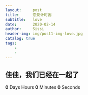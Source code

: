 ```yaml
---
layout:     post
title:      恋爱计时器
subtitle:   love
date:       2020-02-14
author:     Sissi
header-img: img/post1-img-love.jpg
catalog: true
tags:
    -
    - 
---
```


 <!--   <img src="/Users/missli/Desktop/博客/github.io/img/post-bg.jpeg" style="transform:rotate(90deg);"> -->
 
<body>
    <div class="content">
        <h2>佳佳，我们已经在一起了</h2>
        <div class="timer">
            <b id="d">0</b> Days <b id="h"></b> Hours <b id="m">0</b> Minutes <b id="s">0</b> Seconds
        </div>
    </div>

 </body>

